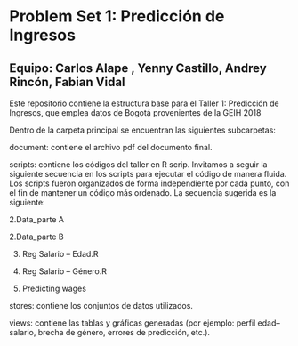 # Problem Set 1: Predicción de Ingresos

## Equipo: Carlos Alape , Yenny Castillo, Andrey Rincón, Fabian Vidal

Este repositorio contiene la estructura base para el Taller 1: Predicción de Ingresos, que emplea datos de Bogotá provenientes de la GEIH 2018 

Dentro de la carpeta principal se encuentran las siguientes subcarpetas:

document: contiene el archivo pdf del documento final. 

scripts: contiene los códigos del taller en R scrip. Invitamos a seguir la siguiente secuencia en los scripts para ejecutar el código de manera fluida. Los scripts fueron organizados de forma independiente por cada punto, con el fin de mantener un código más ordenado. La secuencia sugerida es la siguiente:

2.Data_parte A

2.Data_parte B

3. Reg Salario – Edad.R

4. Reg Salario – Género.R

5. Predicting wages

stores: contiene los conjuntos de datos utilizados.

views: contiene las tablas y gráficas generadas (por ejemplo: perfil edad–salario, brecha de género, errores de predicción, etc.).
